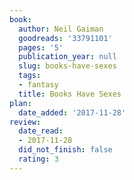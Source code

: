 ```yaml
---
book:
  author: Neil Gaiman
  goodreads: '33791101'
  pages: '5'
  publication_year: null
  slug: books-have-sexes
  tags:
  - fantasy
  title: Books Have Sexes
plan:
  date_added: '2017-11-28'
review:
  date_read:
  - 2017-11-28
  did_not_finish: false
  rating: 3
---
```


